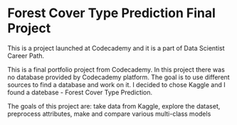 # Forest Cover Type Prediction Final Project
 
This is a project launched at Codecademy and it is a part of Data Scientist Career Path. 

This is a final portfolio project from Codecademy. In this project there was no database provided by Codecademy platform. The goal is to use different sources to find a database and work on it. I decided to chose Kaggle and I found a datebase - Forest Cover Type Prediction.

The goals of this project are: take data from Kaggle, explore the dataset, preprocess attributes, make and compare various multi-class models